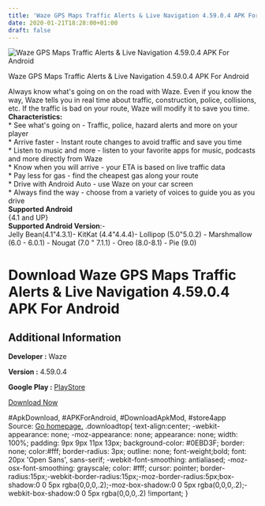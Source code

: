 ```yaml
---
title: 'Waze GPS Maps Traffic Alerts & Live Navigation 4.59.0.4 APK For Android'
date: 2020-01-21T18:28:00+01:00
draft: false
---
```


![Waze GPS Maps Traffic Alerts & Live Navigation 4.59.0.4 APK For Android](https://i0.wp.com/apkhome.net/wp-content/uploads/2020/01/Waze-GPS-Maps-Traffic-Alerts-Live-Navigation-4.59.0.4.png "Waze GPS Maps Traffic Alerts & Live Navigation 4.59.0.4 APK For Android")

  

Waze GPS Maps Traffic Alerts & Live Navigation 4.59.0.4 APK For Android

Always know what's going on on the road with Waze. Even if you know the way, Waze tells you in real time about traffic, construction, police, collisions, etc. If the traffic is bad on your route, Waze will modify it to save you time.  
**Characteristics:**  
\* See what's going on - Traffic, police, hazard alerts and more on your player  
\* Arrive faster - Instant route changes to avoid traffic and save you time  
\* Listen to music and more - listen to your favorite apps for music, podcasts and more directly from Waze  
\* Know when you will arrive - your ETA is based on live traffic data  
\* Pay less for gas - find the cheapest gas along your route  
\* Drive with Android Auto - use Waze on your car screen  
\* Always find the way - choose from a variety of voices to guide you as you drive  
**Supported Android**  
{4.1 and UP}  
**Supported Android Version**:-  
Jelly Bean(4.1"4.3.1)- KitKat (4.4"4.4.4)- Lollipop (5.0"5.0.2) - Marshmallow (6.0 - 6.0.1) - Nougat (7.0 " 7.1.1) - Oreo (8.0-8.1) - Pie (9.0)

Download Waze GPS Maps Traffic Alerts & Live Navigation 4.59.0.4 APK For Android
================================================================================

Additional Information
----------------------

**Developer :** Waze

**Version :** 4.59.0.4

**Google Play :** [PlayStore](https://play.google.com/store/apps/details?id=com.waze)

  

[Download Now](https://store4app.co/post/waze-gps-maps-traffic-alerts-amp-live-navigation-4-59-0-4-apk-for-android_1579626957)

  
#ApkDownload, #APKForAndroid, #DownloadApkMod, #store4app  
Source: [Go homepage.](https://store4app.co/post/waze-gps-maps-traffic-alerts-amp-live-navigation-4-59-0-4-apk-for-android_1579626957) .downloadtop{ text-align:center; -webkit-appearance: none; -moz-appearance: none; appearance: none; width: 100%; padding: 9px 9px 11px 13px; background-color: #0EBD3F; border: none; color:#fff; border-radius: 3px; outline: none; font-weight;bold; font: 20px 'Open Sans', sans-serif; -webkit-font-smoothing: antialiased; -moz-osx-font-smoothing: grayscale; color: #fff; cursor: pointer; border-radius:15px;-webkit-border-radius:15px;-moz-border-radius:5px;box-shadow:0 0 5px rgba(0,0,0,.2);-moz-box-shadow:0 0 5px rgba(0,0,0,.2);-webkit-box-shadow:0 0 5px rgba(0,0,0,.2) !important; }